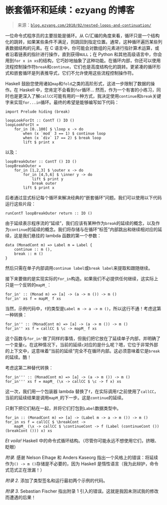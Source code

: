 <!--yml

category: 未分类

date: 2024-07-01 18:18:27

-->

# 嵌套循环和延续：ezyang 的博客

> 来源：[`blog.ezyang.com/2010/02/nested-loops-and-continuation/`](http://blog.ezyang.com/2010/02/nested-loops-and-continuation/)

一位命令式程序员的主要技能是循环。从 C/汇编的角度来看，循环只是一个结构化的跳转，如果某些条件不满足，则跳回到指定位置。通常，这种循环遍历某些列表数据结构的元素。在 C 语言中，你可能会对数组的元素进行指针算术运算，或者沿着链表的指针进行操作，直到获得`NULL`；在 Python 和其他高级语言中，你会用到`for x in xs`的结构，它巧妙地抽象了这种功能。在循环内部，你还可以使用流程控制操作符`break`和`continue`，它们也是高度结构化的跳转。更紧凑的循环形式和嵌套循环是列表推导式，它们不允许使用这些流程控制操作符。

Haskell 鼓励您使用诸如`map`和`fold`之类的高阶形式，这进一步限制了数据的操作。在 Haskell 中，您肯定不会看到`for`循环... 然而，作为一个有害的小练习，同时也是更深入了解`callCC`可能有用的一种方式，我决定使用`continue`和`break`关键字来实现`for...in`循环。最终的希望是能够编写如下代码：

```
import Prelude hiding (break)

loopLookForIt :: ContT () IO ()
loopLookForIt =
    for_in [0..100] $ \loop x -> do
        when (x `mod` 3 == 1) $ continue loop
        when (x `div` 17 == 2) $ break loop
        lift $ print x

```

以及：

```
loopBreakOuter :: ContT () IO ()
loopBreakOuter =
    for_in [1,2,3] $ \outer x -> do
        for_in [4,5,6] $ \inner y -> do
            lift $ print y
            break outer
        lift $ print x

```

后者通过显式标记每个循环来解决经典的“嵌套循环”问题。我们可以使用以下代码运行这些片段：

```
runContT loopBreakOuter return :: IO ()

```

由于延续表示程序流的“延续”，我们应该有某种作为`break`的延续的概念，以及作为`continue`的延续的概念。我们将存储与在循环“标签”内部跳出和继续相对应的延续，这是我们悬挂的 lambda 函数的第一个参数：

```
data (MonadCont m) => Label m = Label {
    continue :: m (),
    break :: m ()
}

```

然后只需在单子内部调用`continue label`或`break label`来提取和跟随继续。

接下来要做的是实现实际的`for_in`构造。如果我们不必提供任何继续，这实际上只是一个反转的`mapM_`：

```
for_in' :: (Monad m) => [a] -> (a -> m ()) -> m ()
for_in' xs f = mapM_ f xs

```

当然，示例代码中，`f`的类型是`Label m -> a -> m ()`，所以这行不通！考虑这第一种转换：

```
for_in'' :: (MonadCont m) => [a] -> (a -> m ()) -> m ()
for_in'' xs f = callCC $ \c -> mapM_ f xs

```

这个函数与`for_in'`做了同样的事情，但我们把它放在了延续单子内部，并明确了一个变量`c`。在这种情况下，当前的延续`c`对应的是什么呢？嗯，它位于非常外部的上下文中，这意味着“当前的延续”完全不在循环内部。这必须意味着它是`break`的延续。酷！

考虑这第二种替代转换：

```
for_in''' :: (MonadCont m) => [a] -> (a -> m ()) -> m ()
for_in''' xs f = mapM_ (\x -> callCC $ \c -> f x) xs

```

这一次，我们用一个包装器 lambda 替换了`f`，在实际调用`f`之前使用了`callCC`，当前的延续结果是调用`mapM_`的下一步。这是`continue`的延续。

只剩下把它们粘在一起，并将它们打包到`Label`数据类型中。

```
for_in :: (MonadCont m) => [a] -> (Label m -> a -> m ()) -> m ()
for_in xs f = callCC $ \breakCont ->
    mapM_ (\x -> callCC $ \continueCont -> f (Label (continueCont ()) (breakCont ())) x) xs

```

*Et voila!* Haskell 中的命令式循环结构。（尽管你可能永远不想使用它们，挤眼、眨眼）

*附录.* 感谢 Nelson Elhage 和 Anders Kaseorg 指出一个风格上的错误：将延续作为`() -> m ()`存储是不必要的，因为 Haskell 是惰性语言（我为此辩护，命令式范式正在泄漏！）

*附录 2.* 添加了类型签名和运行最初两个示例的代码。

*附录 3.* Sebastian Fischer 指出附录 1 引入的错误。这就是我因未测试我的修改而遭遇的后果！
